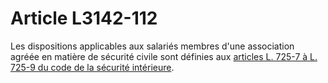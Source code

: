 # Article L3142-112

Les dispositions applicables aux salariés membres d'une association agréée en matière de sécurité civile sont définies aux [articles L. 725-7 à L. 725-9 du code de la sécurité intérieure][1].

 [1]: /affichCodeArticle.do?cidTexte=LEGITEXT000025503132&idArticle=LEGIARTI000025506802&dateTexte=&categorieLien=cid